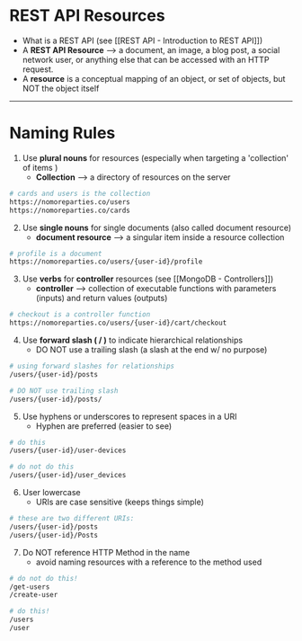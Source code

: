 # REST API  Resources
* What is a REST API (see [[REST API - Introduction to REST API]])
* A **REST API Resource** --> a document, an image, a blog post, a social network user, or anything else that can be accessed with an HTTP request. 
* A **resource** is a conceptual mapping of an object, or set of objects, but NOT the object itself

---
# Naming Rules
1) Use **plural nouns** for resources (especially when targeting a 'collection' of items )
	* **Collection** --> a directory of resources on the server
```bash
# cards and users is the collection
https://nomoreparties.co/users 
https://nomoreparties.co/cards
```

2) Use **single nouns** for single documents (also called document resource)
	* **document resource** --> a singular item inside a resource collection
```bash
# profile is a document
https://nomoreparties.co/users/{user-id}/profile
```

3) Use **verbs** for **controller** resources (see [[MongoDB - Controllers]])
	* **controller** --> collection of executable functions with parameters (inputs) and return values (outputs)
```bash
# checkout is a controller function
https://nomoreparties.co/users/{user-id}/cart/checkout
```

4) Use **forward slash ( / )** to indicate hierarchical relationships
	* DO NOT use a trailing slash (a slash at the end w/ no purpose)
```bash
# using forward slashes for relationships
/users/{user-id}/posts

# DO NOT use trailing slash 
/users/{user-id}/posts/
```

5) Use hyphens or underscores to represent spaces in a URI 
	* Hyphen are preferred (easier to see)
```bash
# do this
/users/{user-id}/user-devices

# do not do this
/users/{user-id}/user_devices 
```

6) User lowercase 
	* URIs are case sensitive (keeps things simple)
```bash
# these are two different URIs:
/users/{user-id}/posts 
/users/{user-id}/Posts
```

7) Do NOT reference HTTP Method in the name
	* avoid naming resources with a reference to the method used
```bash
# do not do this!
/get-users
/create-user

# do this!
/users
/user
```

